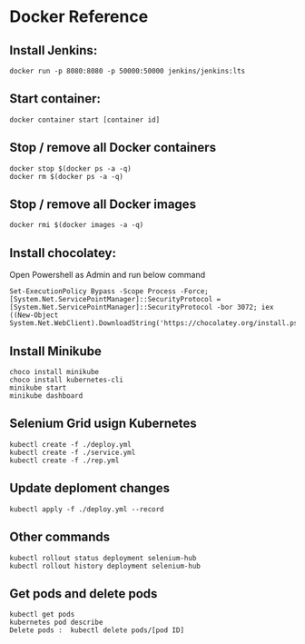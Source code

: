 # Docker Reference

## Install Jenkins:
```docker
docker run -p 8080:8080 -p 50000:50000 jenkins/jenkins:lts
```
## Start container:
```docker
docker container start [container id]
```
## Stop / remove all Docker containers
```docker
docker stop $(docker ps -a -q)
docker rm $(docker ps -a -q)
```
## Stop / remove all Docker images
```docker
docker rmi $(docker images -a -q)
```
## Install chocolatey:
Open Powershell as Admin and run below command
```shell
Set-ExecutionPolicy Bypass -Scope Process -Force; [System.Net.ServicePointManager]::SecurityProtocol = [System.Net.ServicePointManager]::SecurityProtocol -bor 3072; iex ((New-Object System.Net.WebClient).DownloadString('https://chocolatey.org/install.ps1'))
```
## Install Minikube
```docker
choco install minikube
choco install kubernetes-cli
minikube start
minikube dashboard
```
## Selenium Grid usign Kubernetes

```docker
kubectl create -f ./deploy.yml
kubectl create -f ./service.yml
kubectl create -f ./rep.yml
```
## Update deploment changes
```docker
kubectl apply -f ./deploy.yml --record
```
## Other commands
```docker
kubectl rollout status deployment selenium-hub
kubectl rollout history deployment selenium-hub
```
## Get pods and delete pods
```docker
kubectl get pods
kubernetes pod describe
Delete pods :  kubectl delete pods/[pod ID]
```
